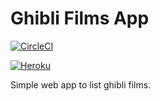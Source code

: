 # Ghibli Films App

[![CircleCI](https://circleci.com/gh/KevinMendieta/ghibli-films.svg?style=svg)](https://circleci.com/gh/KevinMendieta/ghibli-films)

[![Heroku](https://wmpics.pics/di-NNAT.png)](https://ghibli-films-app.herokuapp.com/)

Simple web app to list ghibli films.

